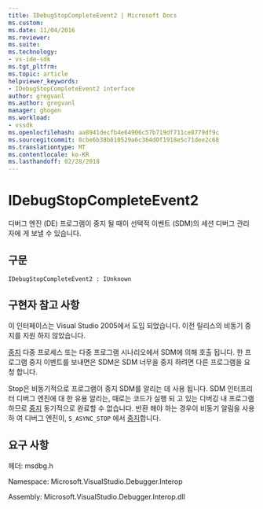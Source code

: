 ```yaml
---
title: IDebugStopCompleteEvent2 | Microsoft Docs
ms.custom: 
ms.date: 11/04/2016
ms.reviewer: 
ms.suite: 
ms.technology:
- vs-ide-sdk
ms.tgt_pltfrm: 
ms.topic: article
helpviewer_keywords:
- IDebugStopCompleteEvent2 interface
author: gregvanl
ms.author: gregvanl
manager: ghogen
ms.workload:
- vssdk
ms.openlocfilehash: aa8941decfb4e64906c57b719df711ce8779df9c
ms.sourcegitcommit: 8cbe6b38b810529a6c364d0f1918e5c71dee2c68
ms.translationtype: MT
ms.contentlocale: ko-KR
ms.lasthandoff: 02/28/2018
---
```

# <a name="idebugstopcompleteevent2"></a>IDebugStopCompleteEvent2

디버그 엔진 (DE) 프로그램이 중지 될 때이 선택적 이벤트 (SDM)의 세션 디버그 관리자에 게 보낼 수 있습니다.

## <a name="syntax"></a>구문

```
IDebugStopCompleteEvent2 : IUnknown
```

## <a name="notes-for-implementers"></a>구현자 참고 사항

이 인터페이스는 Visual Studio 2005에서 도입 되었습니다. 이전 릴리스의 비동기 중지를 지원 하지 않았습니다.

[중지](../../../extensibility/debugger/reference/idebugengineprogram2-stop.md) 다중 프로세스 또는 다중 프로그램 시나리오에서 SDM에 의해 호출 됩니다. 한 프로그램 중지 이벤트를 보내면은 SDM은 SDM 너무을 중지 하려면 다른 프로그램을 요청 합니다.

Stop은 비동기적으로 프로그램이 중지 SDM를 알리는 데 사용 됩니다. SDM 인터프리터 디버그 엔진에 대 한 유용 알리는, 때로는 코드가 실행 되 고 있는 디버깅 내 프로그램 하므로 [중지](../../../extensibility/debugger/reference/idebugengineprogram2-stop.md) 동기적으로 완료할 수 없습니다. 반환 해야 하는 경우이 비동기 알림을 사용 하 여 디버그 엔진이, `S_ASYNC_STOP` 에서 [중지](../../../extensibility/debugger/reference/idebugengineprogram2-stop.md)합니다.

## <a name="requirements"></a>요구 사항

헤더: msdbg.h

Namespace: Microsoft.VisualStudio.Debugger.Interop

Assembly: Microsoft.VisualStudio.Debugger.Interop.dll